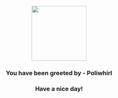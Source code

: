 <p align="center">
            <img src="https://raw.githubusercontent.com/PokeAPI/sprites/master/sprites/pokemon/61.png" width="150" height="150">
          </p>
          <h3 align="center">You have been greeted by - <b>Poliwhirl</b></h3>
          <h3 align="center">Have a nice day!</h3>
        